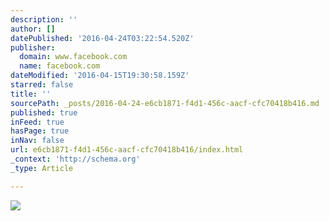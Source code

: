 ```yaml
---
description: ''
author: []
datePublished: '2016-04-24T03:22:54.520Z'
publisher:
  domain: www.facebook.com
  name: facebook.com
dateModified: '2016-04-15T19:30:58.159Z'
starred: false
title: ''
sourcePath: _posts/2016-04-24-e6cb1871-f4d1-456c-aacf-cfc70418b416.md
published: true
inFeed: true
hasPage: true
inNav: false
url: e6cb1871-f4d1-456c-aacf-cfc70418b416/index.html
_context: 'http://schema.org'
_type: Article

---
```

![](https://scontent.xx.fbcdn.net/hphotos-xpf1/v/t1.0-9/1452241_929124083766964_5335886684154333843_n.jpg?oh=8d3346aefe39fcc53e3657318338e64f&oe=57BF50B1)